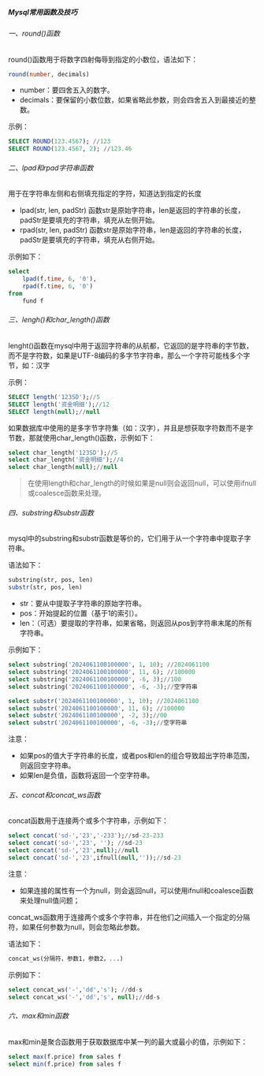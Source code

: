 ##### Mysql常用函数及技巧

###### 一、round()函数

round()函数用于将数字四射侮辱到指定的小数位，语法如下：

```sql
round(number, decimals)
```

- number：要四舍五入的数字。
- decimals：要保留的小数位数，如果省略此参数，则会四舍五入到最接近的整数。

示例：

```sql
SELECT ROUND(123.4567); //123
SELECT ROUND(123.4567, 2); //123.46
```

###### 二、lpad和rpad字符串函数

用于在字符串左侧和右侧填充指定的字符，知道达到指定的长度

- lpad(str, len, padStr) 函数str是原始字符串，len是返回的字符串的长度，padStr是要填充的字符串，填充从左侧开始。
- rpad(str, len, padStr) 函数str是原始字符串，len是返回的字符串的长度，padStr是要填充的字符串，填充从右侧开始。

示例如下：

```sql
select
	lpad(f.time, 6, '0'),
	rpad(f.time, 6, '0') 
from
	fund f
```

###### 三、lengh()和char_length()函数

lenght()函数在mysql中用于返回字符串的从航都，它返回的是字符串的字节数，而不是字符数，如果是UTF-8编码的多字节字符串，那么一个字符可能栈多个字节，如：汉字

示例：

```sql
SELECT length('123SD');//5
SELECT length('资金明细');//12
SELECT length(null);//null
```

如果数据库中使用的是多字节字符集（如：汉字），并且是想获取字符数而不是字节数，那就使用char_length()函数，示例如下：

```sql
select char_length('123SD');//5
select char_length('资金明细');//4 
select char_length(null);//null
```

> 在使用length和char_length的时候如果是null则会返回null，可以使用ifnull或coalesce函数来处理。

###### 四、substring和substr函数

mysql中的substring和substr函数是等价的，它们用于从一个字符串中提取子字符串。

语法如下：

```sql
substring(str, pos, len)
substr(str, pos, len)
```

- str：要从中提取子字符串的原始字符串。
- pos：开始提起的位置（基于1的索引）。
- len：（可选）要提取的字符串，如果省略，则返回从pos到字符串末尾的所有字符串。

示例如下：

```sql
select substring('2024061100100000', 1, 10); //2024061100
select substring('2024061100100000', 11, 6); //100000
select substring('2024061100100000', -6, 3);//100
select substring('2024061100100000', -6, -3);//空字符串

select substr('2024061100100000', 1, 10); //2024061100
select substr('2024061100100000', 11, 6); //100000
select substr('2024061100100000', -2, 3);//00
select substr('2024061100100000', -6, -3);//空字符串
```

注意：

- 如果pos的值大于字符串的长度，或者pos和len的组合导致超出字符串范围，则返回空字符串。
- 如果len是负值，函数将返回一个空字符串。

###### 五、concat和concat_ws函数

concat函数用于连接两个或多个字符串，示例如下：

```sql
select concat('sd-','23','-233');//sd-23-233
select concat('sd-','23', ''); //sd-23
select concat('sd-','23',null);//null
select concat('sd-','23',ifnull(null,''));//sd-23
```

注意：

- 如果连接的属性有一个为null，则会返回null，可以使用ifnull和coalesce函数来处理null值问题；

concat_ws函数用于连接两个或多个字符串，并在他们之间插入一个指定的分隔符，如果任何参数为null，则会忽略此参数。

语法如下：

```sql
concat_ws(分隔符，参数1，参数2，...)
```

示例如下：

```sql
select concat_ws('-','dd','s'); //dd-s
select concat_ws('-','dd','s', null);//dd-s
```

###### 六、max和min函数

max和min是聚合函数用于获取数据库中某一列的最大或最小的值，示例如下：

```sql
select max(f.price) from sales f
select min(f.price) from sales f
```


